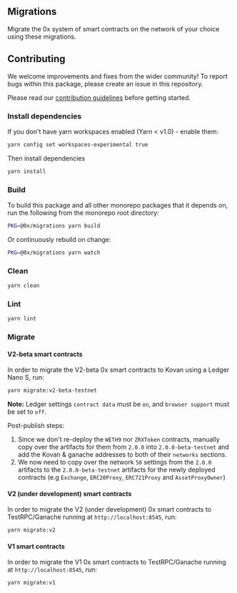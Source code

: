 ## Migrations

Migrate the 0x system of smart contracts on the network of your choice using these migrations.

## Contributing

We welcome improvements and fixes from the wider community! To report bugs within this package, please create an issue in this repository.

Please read our [contribution guidelines](../../CONTRIBUTING.md) before getting started.

### Install dependencies

If you don't have yarn workspaces enabled (Yarn < v1.0) - enable them:

```bash
yarn config set workspaces-experimental true
```

Then install dependencies

```bash
yarn install
```

### Build

To build this package and all other monorepo packages that it depends on, run the following from the monorepo root directory:

```bash
PKG=@0x/migrations yarn build
```

Or continuously rebuild on change:

```bash
PKG=@0x/migrations yarn watch
```

### Clean

```bash
yarn clean
```

### Lint

```bash
yarn lint
```

### Migrate

#### V2-beta smart contracts

In order to migrate the V2-beta 0x smart contracts to Kovan using a Ledger Nano S, run:

```bash
yarn migrate:v2-beta-testnet
```

**Note:** Ledger settings `contract data` must be `on`, and `browser support` must be set to `off`.

Post-publish steps:

1.  Since we don't re-deploy the `WETH9` nor `ZRXToken` contracts, manually copy over the artifacts for them from `2.0.0` into `2.0.0-beta-testnet` and add the Kovan & ganache addresses to both of their `networks` sections.
2.  We now need to copy over the network `50` settings from the `2.0.0` artifacts to the `2.0.0-beta-testnet` artifacts for the newly deployed contracts (e.g `Exchange`, `ERC20Proxy`, `ERC721Proxy` and `AssetProxyOwner`)

#### V2 (under development) smart contracts

In order to migrate the V2 (under development) 0x smart contracts to TestRPC/Ganache running at `http://localhost:8545`, run:

```bash
yarn migrate:v2
```

#### V1 smart contracts

In order to migrate the V1 0x smart contracts to TestRPC/Ganache running at `http://localhost:8545`, run:

```bash
yarn migrate:v1
```
